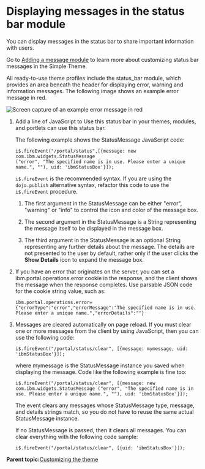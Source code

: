 # Displaying messages in the status bar module

You can display messages in the status bar to share important information with users.

Go to [Adding a message module](themeopt_themedev_status_bar.md#) to learn more about customizing status bar messages in the Simple Theme.

All ready-to-use theme profiles include the status\_bar module, which provides an area beneath the header for displaying error, warning and information messages. The following image shows an example error message in red.

![Screen capture of an example error message in red](../images/themeopt_statusbar.jpg)

1.  Add a line of JavaScript to Use this status bar in your themes, modules, and portlets can use this status bar.

    The following example shows the StatusMessage JavaScript code:

    ```
    i$.fireEvent("/portal/status",[{message: new com.ibm.widgets.StatusMessage
    ("error", "The specified name is in use. Please enter a unique name.", ""), uid: 'ibmStatusBox'}]);
    ```

    `i$.fireEvent` is the recommended syntax. If you are using the `dojo.publish` alternative syntax, refactor this code to use the `i$.fireEvent` procedure.

    1.  The first argument in the StatusMessage can be either "error", "warning" or "info" to control the icon and color of the message box.

    2.  The second argument in the StatusMessage is a String representing the message itself to be displayed in the message box.

    3.  The third argument in the StatusMessage is an optional String representing any further details about the message. The details are not presented to the user by default, rather only if the user clicks the **Show Details** icon to expand the message box.

2.  If you have an error that originates on the server, you can set a ibm.portal.operations.error cookie in the response, and the client shows the message when the response completes. Use parsable JSON code for the cookie string value, such as:

    ```
    ibm.portal.operations.error={"errorType":"error","errorMessage":"The specified name is in use. Please enter a unique name.","errorDetails":""}
    ```

3.  Messages are cleared automatically on page reload. If you must clear one or more messages from the client by using JavaScript, then you can use the following code:

    ```
    i$.fireEvent("/portal/status/clear", [{message: mymessage, uid: 'ibmStatusBox'}]);
    ```

    where mymessage is the StatusMessage instance you saved when displaying the message. Code like the following example is fine too:

    ```
    i$.fireEvent("/portal/status/clear", [{message: new com.ibm.widgets.StatusMessage ("error", "The specified name is in use. Please enter a unique name.", ""), uid: 'ibmStatusBox'}]);
    ```

    The event clears any messages whose StatusMessage type, message, and details strings match, so you do not have to reuse the same actual StatusMessage instance.

    If no StatusMessage is passed, then it clears all messages. You can clear everything with the following code sample:

    ```
    i$.fireEvent("/portal/status/clear", [{uid: 'ibmStatusBox'}]);
    ```


**Parent topic:**[Customizing the theme](../dev-theme/themeopt_cust.md)

